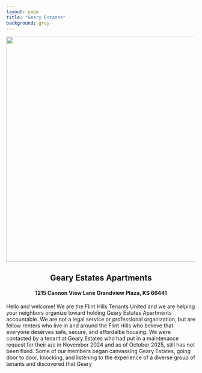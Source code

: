 ```yaml
---
layout: page
title: "Geary Estates"
background: grey
---
```

<div align="center">
  <img src="https://www.flinthillstenantsunited.org/gearyestates/geary-fhtu.png" width="600px">
<h2 class="center">Geary Estates Apartments</h2>
<h4 class="center">1215 Cannon View Lane Grandview Plaza, KS 66441</h4>
</div>


Hello and welcome! We are the Flint Hills Tenants United and we are helping your neighbors organize toward holding Geary Estates Apartments accountable. We are not a legal service or professional organization, but are fellow renters who live in and around the Flint Hills who believe that everyone deserves safe, secure, and affordalbe housing. We were contacted by a tenant at Geary Estates who had put in a maintenance request for their a/c in November 2024 and as of October 2025, still has not been fixed. Some of our members began canvassing Geary Estates, going door to door, knocking, and listening to the experience of a diverse group of tenants and discovered that Geary 

